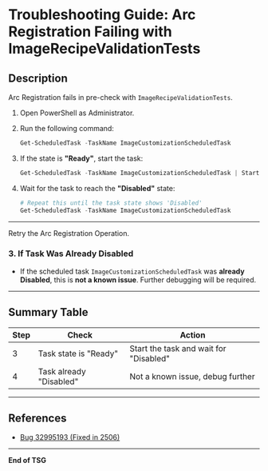 # Troubleshooting Guide: Arc Registration Failing with ImageRecipeValidationTests

## Description
Arc Registration fails in pre-check with `ImageRecipeValidationTests`.

1. Open PowerShell as Administrator.

2. Run the following command:

   ```powershell
   Get-ScheduledTask -TaskName ImageCustomizationScheduledTask
   ```

3. If the state is **"Ready"**, start the task:

   ```powershell
   Get-ScheduledTask -TaskName ImageCustomizationScheduledTask | Start-ScheduledTask
   ```

4. Wait for the task to reach the **"Disabled"** state:

   ```powershell
   # Repeat this until the task state shows 'Disabled'
   Get-ScheduledTask -TaskName ImageCustomizationScheduledTask
   ```

---

Retry the Arc Registration Operation.

### 3. If Task Was Already Disabled

- If the scheduled task `ImageCustomizationScheduledTask` was **already Disabled**, this is **not a known issue**. Further debugging will be required.

---

## Summary Table

| Step | Check | Action |
|------|-------|--------|
| 3 | Task state is "Ready" | Start the task and wait for "Disabled" |
| 4 | Task already "Disabled" | Not a known issue, debug further |

---

## References
- [Bug 32995193 (Fixed in 2506)](https://dev.azure.com/msazure/One/_workitems/edit/32995193/)

---
**End of TSG**
